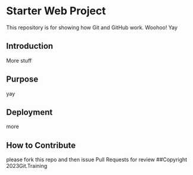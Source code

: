 # Starter Web Project

This repository is for showing how Git and GitHub work. Woohoo! Yay

## Introduction

More stuff
## Purpose
yay
## Deployment
more
## How to Contribute
please fork this repo and then issue Pull Requests for review
##Copyright
2023Git.Training